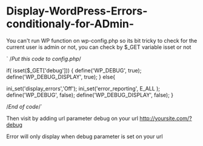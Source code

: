 # Display-WordPress-Errors-conditionaly-for-ADmin-

You can't run WP function on wp-config.php so its bit tricky to check for the current user is admin or not, 
you can check by $_GET variable isset or not 

`
/*Put this code to config.php*/

if( isset($_GET['debug'])) {
define('WP_DEBUG', true);
define('WP_DEBUG_DISPLAY', true);
}
else{

ini_set('display_errors','Off');
ini_set('error_reporting', E_ALL );
define('WP_DEBUG', false);
define('WP_DEBUG_DISPLAY', false);
}

/*End of code*/`

Then visit by adding url parameter debug on your url
http://yoursite.com/?debug

Error will only display when debug parameter is set on your url
